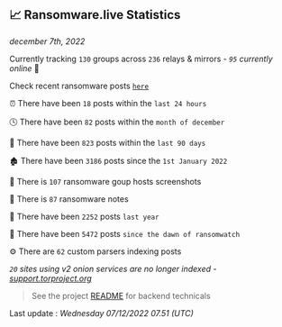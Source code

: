 
## 📈 Ransomware.live Statistics
_december 7th, 2022_

Currently tracking `130` groups across `236` relays & mirrors - _`95` currently online_ 📡

Check recent ransomware posts [`here`](recentposts.md)


⏰ There have been `18` posts within the `last 24 hours`

🕓 There have been `82` posts within the `month of december`

📅 There have been `823` posts within the `last 90 days`

🏚 There have been `3186` posts since the `1st January 2022`

📸 There is `107` ransomware goup hosts screenshots

📝 There is `87` ransomware notes

🚀 There have been `2252` posts `last year`

🐣 There have been `5472` posts `since the dawn of ransomwatch`

⚙️ There are `62` custom parsers indexing posts

_`20` sites using v2 onion services are no longer indexed - [support.torproject.org](https://support.torproject.org/onionservices/v2-deprecation/)_

> See the project [README](https://github.com/jmousqueton/ransomwatch#readme) for backend technicals



Last update : _Wednesday 07/12/2022 07.51 (UTC)_

